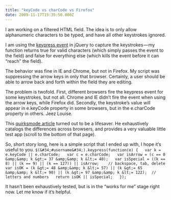 ```yaml
---
title: "keyCode vs charCode vs Firefox"
date: 2009-11-17T15:35:50.000Z
---
```


I am working on a filtered HTML field. The idea is to only allow alphanumeric characters to be typed, and have all other keystrokes ignored.

I am using the [keypress event](http://docs.jquery.com/Events/keypress) in jQuery to capture the keystrokes — my function returns true for valid characters (which simply passes the event to the field) and false for everything else (which kills the event before it can “reach” the field).

The behavior was fine in IE and Chrome, but not in Firefox. My script was suppressing the arrow keys in only that browser. Certainly, a user should be able to arrow back and forth within the field they are editing.

The problem is twofold. First, different browsers fire the keypress event for some keystrokes, but not all. Chrome and IE didn’t fire the event when using the arrow keys, while Firefox did. Secondly, the keystroke’s value will appear in e.keyCode property in some browsers, but in the e.charCode property in others. Jeez Louise.

This [quirksmode article](http://www.quirksmode.org/js/keys.html) turned out to be a lifesaver. He exhaustively catalogs the differences across browsers, and provides a very valuable little test app (scroll to the bottom of that page).

So, short story long, here is a simple script that I ended up with, I hope it’s useful to you.
`$(&#34;#username&#34;).keypress(function(e) {  
	var k = e.keyCode || e.charCode;  
	var c = e.charCode;  
	var isArrow = (c == 0 &amp;&amp; k &gt;= 37 &amp;&amp; k &lt;= 40);  
	var isSpecial = ((k == 8) || (k == 9) || (k == 127)) || isArrow;	// backspace, tab, delete  
	var isOK = (k &gt;= 48 &amp;&amp; k &lt;= 57) || (k &gt;= 65 &amp;&amp; k &lt;= 90) || (k &gt;= 97 &amp;&amp; k &lt;= 122);  // letters and numbers  
	return isOK || isSpecial;  
});`

It hasn’t been exhaustively tested, but is in the “works for me” stage right now. Let me know if it’s helpful.
